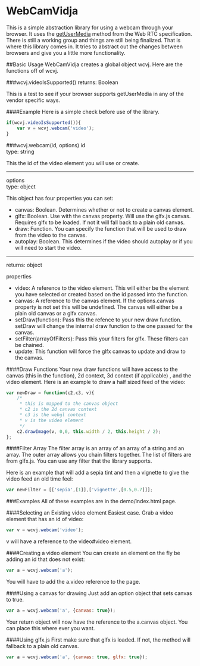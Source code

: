 WebCamVidja
========
This is a simple abstraction library for using a webcam through your browser. It uses the [getUserMedia](http://dev.w3.org/2011/webrtc/editor/getusermedia.html) method 
from the Web RTC specification. There is still a working group and things are still being finalized. That is where this library comes in. It tries to abstract out the changes
between browsers and give you a little more functionality.

##Basic Usage
WebCamVidja creates a global object wcvj. Here are the functions off of wcvj.

###wcvj.videoIsSupported()
returns: Boolean

This is a test to see if your browser supports getUserMedia in any of the vendor specific ways.

####Example
Here is a simple check before use of the library.

```javascript
if(wcvj.videoIsSupported()){
	var v = wcvj.webcam('video');
}
```

###wcvj.webcam(id, options)
id  
type: string

This the id of the video element you will use or create.
- - - -
options  
type: object

This object has four properties you can set:

* canvas: Boolean. Determines whether or not to create a canvas element.
* glfx: Boolean. Use with the canvas property. Will use the glfx.js canvas. Requires glfx to be loaded. If not it will fall back to a plain old canvas.
* draw: Function. You can specify the function that will be used to draw from the video to the canvas.
* autoplay: Boolean. This determines if the video should autoplay or if you will need to start the video. 

- - - -
returns: object

properties

* video: A reference to the video element. This will either be the element you have selected or created based on the id passed into the function.
* canvas: A reference to the canvas element. If the options.canvas property is not set this will be undefined. The canvas will either be a plain old canvas or a glfx canvas.
* setDraw(function): Pass this the refence to your new draw function. setDraw will change the internal draw function to the one passed for the canvas.
* setFilter(arrayOfFilters): Pass this your filters for glfx. These filters can be chained.
* update: This function will force the glfx canvas to update and draw to the canvas. 

####Draw Functions
Your new draw functions will have access to the canvas (this in the function), 2d context, 3d context (if applicable) , and the video element. Here is an example to draw a half sized feed of the video:

```javascript
var newDraw = function(c2,c3, v){
	/*
	 * this is mapped to the canvas object
	 * c2 is the 2d canvas context
	 * c3 is the webgl context
	 * v is the video element
	 */
	c2.drawImage(v, 0,0, this.width / 2, this.height / 2);
};
```

####Filter Array
The filter array is an array of an array of a string and an array. The outer array allows you chain filters together. The list of filters are from glfx.js. You can use any filter that the library supports.

Here is an example that will add a sepia tint and then a vignette to give the video feed an old time feel:
```javascript
var newFilter = [['sepia',[1]],['vignette',[0.5,0.7]]];
```

###Examples
All of these examples are in the demo/index.html page.

####Selecting an Existing video element
Easiest case. Grab a video element that has an id of video:

```javascript
var v = wcvj.webcam('video');
```

v will have a reference to the video#video element. 

####Creating a video element
You can create an element on the fly be adding an id that does not exist:

```javascript
var a = wcvj.webcam('a');
```

You will have to add the a.video reference to the page.

####Using a canvas for drawing
Just add an option object that sets canvas to true.

```javascript
var a = wcvj.webcam('a', {canvas: true});
```

Your return object will now have the reference to the a.canvas object. You can place this where ever you want.

####Using glfx.js
First make sure that glfx is loaded. If not, the method will fallback to a plain old canvas.

```javascript
var a = wcvj.webcam('a', {canvas: true, glfx: true});
```
